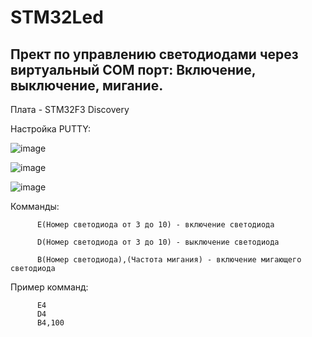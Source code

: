 # STM32Led

Прект по управлению светодиодами через виртуальный COM порт: Включение, выключение, мигание.
--------------------------------------------------------------------------------------------

Плата - STM32F3 Discovery

Настройка PUTTY:

![image](https://github.com/user-attachments/assets/0527cf52-be85-4138-83eb-16d3c9812839)

![image](https://github.com/user-attachments/assets/fa047f3f-5420-45c3-921d-3c5a1dc73f80)

![image](https://github.com/user-attachments/assets/bcf2f288-7919-40dd-b9a6-ad9a4695e92c)

Комманды: 

          E(Номер светодиода от 3 до 10) - включение светодиода

          D(Номер светодиода от 3 до 10) - выключение светодиода
          
          B(Номер светодиода),(Частота мигания) - включение мигающего светодиода

Пример комманд: 

          E4
          D4
          B4,100
        

